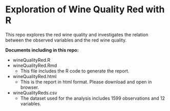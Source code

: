 # Exploration of Wine Quality Red with R

This repo explores the red wine quality and investigates the relation between the observed variables and the red wine quality.

**Documents including in this repo:**

- wineQualityRed.R
- wineQualityRed.Rmd
    - This file includes the R code to generate the report.
- wineQualityRed.html
    - This is the report in html format. Please download and open in browser.
- wineQualityReds.csv
    - The dataset used for the analysis includes 1599 observations and 12 variables.
    